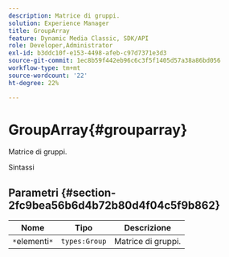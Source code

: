 ```yaml
---
description: Matrice di gruppi.
solution: Experience Manager
title: GroupArray
feature: Dynamic Media Classic, SDK/API
role: Developer,Administrator
exl-id: b3ddc10f-e153-4498-afeb-c97d7371e3d3
source-git-commit: 1ec8b59f442eb96c6c3f5f1405d57a38a86bd056
workflow-type: tm+mt
source-wordcount: '22'
ht-degree: 22%

---
```


# GroupArray{#grouparray}

Matrice di gruppi.

Sintassi

## Parametri {#section-2fc9bea56b6d4b72b80d4f04c5f9b862}

| Nome | Tipo | Descrizione |
|---|---|---|
| `*`elementi`*` | `types:Group` | Matrice di gruppi. |
